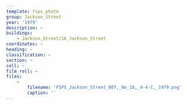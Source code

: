 ```yaml
---
template: fsps_photo
group: Jackson_Street
year: '1979'
description: ~
buildings:
    - Jackson_Street/16_Jackson_Street
coordinates: ~
heading: ~
classification: ~
section: ~
cell: ~
film_roll: ~
files:
    -
        filename: 'FSPS_Jackson_Street_007,_No_16,_4-4-C,_1979.png'
        caption: ''
---
```

